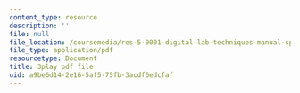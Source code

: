 ```yaml
---
content_type: resource
description: ''
file: null
file_location: /coursemedia/res-5-0001-digital-lab-techniques-manual-spring-2007/a9be6d142e165af575fb3acdf6edcfaf_B_QyhG2-VBI.pdf
file_type: application/pdf
resourcetype: Document
title: 3play pdf file
uid: a9be6d14-2e16-5af5-75fb-3acdf6edcfaf
---
```

